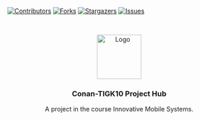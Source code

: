 <!-- PROJECT SHIELDS -->
[![Contributors][contributors-shield]][contributors-url]
[![Forks][forks-shield]][forks-url]
[![Stargazers][stars-shield]][stars-url]
[![Issues][issues-shield]][issues-url]

<!-- PROJECT LOGO -->
<br />
<p align="center">
   <img src="https://image.flaticon.com/icons/svg/168/168881.svg" alt="Logo" width="100" height="100">

  <h3 align="center">Conan-TIGK10 Project Hub</h3>

  <p align="center">
    A project in the course Innovative Mobile Systems.
    <br />
  </p>
</p>

<!-- MARKDOWN LINKS & IMAGES -->
<!-- https://www.markdownguide.org/basic-syntax/#reference-style-links -->
[contributors-shield]: https://img.shields.io/github/contributors/Conan-TIGK10/Conan-TIGK10.svg?style=flat-square
[contributors-url]: https://github.com/Conan-TIGK10/Conan-TIGK10/graphs/contributors
[forks-shield]: https://img.shields.io/github/forks/Conan-TIGK10/Conan-TIGK10.svg?style=flat-square
[forks-url]: https://github.com/Conan-TIGK10/Conan-TIGK10/network/members
[stars-shield]: https://img.shields.io/github/stars/Conan-TIGK10/Conan-TIGK10.svg?style=flat-square
[stars-url]: https://github.com/Conan-TIGK10/Conan-TIGK10/stargazers
[issues-shield]: https://img.shields.io/github/issues/Conan-TIGK10/Conan-TIGK10.svg?style=flat-square
[issues-url]: https://github.com/Conan-TIGK10/Conan-TIGK10/issues
